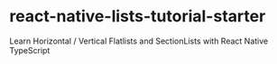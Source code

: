 # react-native-lists-tutorial-starter
Learn Horizontal / Vertical Flatlists and SectionLists with React Native TypeScript
